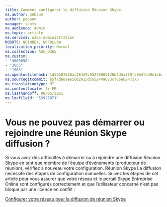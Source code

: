 ```yaml
---
title: Comment configurer la diffusion Réunion Skype
ms.author: pebaum
author: pebaum
manager: scotv
ms.audience: Admin
ms.topic: article
ms.service: o365-administration
ROBOTS: NOINDEX, NOFOLLOW
localization_priority: Normal
ms.collection: Adm_O365
ms.custom:
- "9000058"
- "2655"
- "1563"
ms.openlocfilehash: 1d59207826ac284d9c95248003126b8d5a319fa9b4fa49e1c6a451558989b8cc
ms.sourcegitcommit: b5f7da89a650d2915dc652449623c78be6247175
ms.translationtype: MT
ms.contentlocale: fr-FR
ms.lasthandoff: 08/05/2021
ms.locfileid: "53927071"
---
```

# <a name="cant-start-or-join-a-skype-meeting-broadcast"></a>Vous ne pouvez pas démarrer ou rejoindre une Réunion Skype diffusion ?

Si vous avez des difficultés à démarrer ou à rejoindre une diffusion Réunion Skype en tant que membre de l’équipe d’événements (producteur de réunion), vérifiez à nouveau votre configuration. Réunion Skype La diffusion nécessite des étapes de configuration manuelles. Suivez les étapes de cet article pour vous assurer que votre réseau et le portail Skype Entreprise Online sont configurés correctement et que l’utilisateur concerné n’est pas bloqué par une licence en conflit :

[Configurer votre réseau pour la diffusion de réunion Skype](https://docs.microsoft.com/SkypeForBusiness/set-up-your-network-for-skype-meeting-broadcast/set-up-your-network-for-skype-meeting-broadcast)